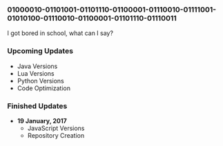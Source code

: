 ### 01000010-01101001-01101110-01100001-01110010-01111001-01010100-01110010-01100001-01101110-01110011
I got bored in school, what can I say?

### Upcoming Updates
- Java Versions
- Lua Versions
- Python Versions
- Code Optimization

### Finished Updates

- **19 January, 2017**
  - JavaScript Versions
  - Repository Creation
